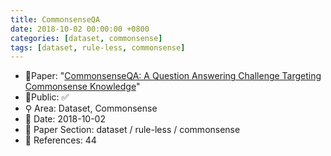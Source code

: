 ```yaml
---
title: CommonsenseQA
date: 2018-10-02 00:00:00 +0800
categories: [dataset, commonsense]
tags: [dataset, rule-less, commonsense]
---
```


- 📙Paper: "[CommonsenseQA: A Question Answering Challenge Targeting Commonsense Knowledge](https://www.semanticscholar.org/paper/CommonsenseQA%3A-A-Question-Answering-Challenge-Talmor-Herzig/c21a4d70d83e0f6eb2a9e1c41d034842dd561e47)"
- 🔑Public: ✅
- ⚲ Area: Dataset, Commonsense
- 📅 Date: 2018-10-02
- 🔎 Paper Section: dataset / rule-less / commonsense
- 📝 References: 44
